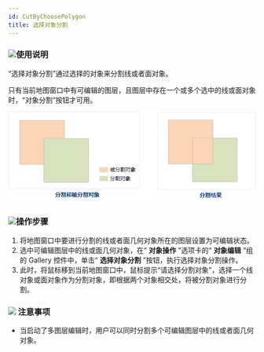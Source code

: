 ```yaml
---
id: CutByChoosePolygon
title: 选择对象分割  
---  
```

### ![](../../../img/read.gif)使用说明

“选择对象分割”通过选择的对象来分割线或者面对象。

只有当前地图窗口中有可编辑的图层，且图层中存在一个或多个选中的线或面对象时，“对象分割”按钮才可用。

![](img/CutByChoosePolygon1.png) 


### ![](../../../img/read.gif)操作步骤

1. 将地图窗口中要进行分割的线或者面几何对象所在的图层设置为可编辑状态。
2. 选中可编辑图层中的线或面几何对象，在“ **对象操作** ”选项卡的“ **对象编辑** ”组的 Gallery 控件中，单击“ **选择对象分割** ”按钮，执行选择对象分割操作。
3. 此时，将鼠标移到当前地图窗口中，鼠标提示“请选择分割对象”，选择一个线对象或面对象作为分割对象，即根据两个对象相交处，将被分割对象进行分割。

### ![](../../../img/note.png) 注意事项

* 当启动了多图层编辑时，用户可以同时分割多个可编辑图层中的线或者面几何对象。

